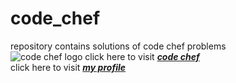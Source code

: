 # code_chef
repository contains solutions of code chef problems \
![code chef logo](https://upload.wikimedia.org/wikipedia/en/7/72/CodeChef_logo.png)
click here to visit ***[code chef](https://www.codechef.com/)***\
click here to visit ***[my profile](https://www.codechef.com/users/jayatejareddy)***
